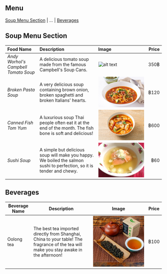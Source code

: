 ## Menu

[Soup Menu Section](#soup-menu-section) | ... | [Beverages](#beverages)

## Soup Menu Section
| Food Name              | Description         | Image          | Price  |
|:-----------------------|:--------------------|:---------------|-------:|
| *Andy Worhol's Campbell Tomato Soup* | A delicious tomato soup made from the famous Campbell's Soup Cans. |  ![alt text](images/tomato-soup.png)| 350฿|
| *Broken Pasta Soup*   | A very delicious soup containing brown onion, broken spaghetti and broken Italians' hearts.   | ![Broken Pasta Soup](images/broken-pasta-soup.png) | ฿120  |
| *Canned Fish Tom Yum* | A luxurious soup Thai people often eat it at the end of the month. The fish bone is soft and delicious! | ![alt text](images/canned-tom-yum.png) | ฿600 |
| *Sushi Soup*          | A simple but delicious soup will make you happy. We boiled the salmon sushi to perfection, so it is tender and chewy. | ![Sushi soup](images/sushi-soup.png)| ฿60 |

## Beverages

Beverage Name|Description|Image|Price
---|---|---|---
Oolong tea|The best tea imported directly from Shanghai, China to your table! The fragrance of the tea will make you stay awake in the afternoon!|![Oolong Tea](images/Oolong-tea.png)|฿100|
